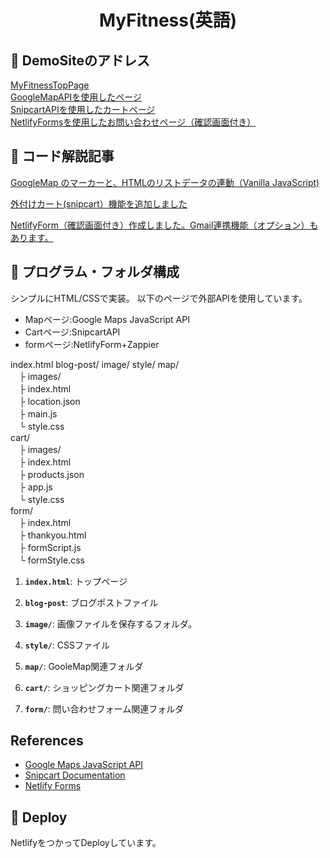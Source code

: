 
<h1 align="center">
  MyFitness(英語)
</h1>

## 💫 DemoSiteのアドレス

[MyFitnessTopPage](https://myfitness-site.netlify.app/)  
[GoogleMapAPIを使用したページ](https://myfitness-site.netlify.app/map/index.html)  
[SnipcartAPIを使用したカートページ](https://myfitness-site.netlify.app/cart/index.html)  
[NetlifyFormsを使用したお問い合わせページ（確認画面付き）](https://myfitness-site.netlify.app/form/index.html)  

## 💫 コード解説記事

[GoogleMap のマーカーと、HTMLのリストデータの連動（Vanilla JavaScript)](https://myfrontend.netlify.app/interactive-google-map-marker)

[外付けカート(snipcart）機能を追加しました](https://myfrontend.netlify.app/add-snipcart)

[NetlifyForm（確認画面付き）作成しました。Gmail連携機能（オプション）もあります。](https://myfrontend.netlify.app/netlify-zappier)

## 🧐 プログラム・フォルダ構成

シンプルにHTML/CSSで実装。
以下のページで外部APIを使用しています。
- Mapページ:Google Maps JavaScript API
- Cartページ:SnipcartAPI
- formページ:NetlifyForm+Zappier

index.html
blog-post/
image/
style/
map/  
　├ images/  
　├ index.html  
　├ location.json  
　├ main.js  
　└ style.css  
cart/  
　├ images/  
　├ index.html  
　├ products.json  
　├ app.js  
　└ style.css  
form/  
　├ index.html  
　├ thankyou.html  
　├ formScript.js  
　└ formStyle.css  
  
1.  **`index.html`**: トップページ
  
2.  **`blog-post`**: ブログポストファイル

3.  **`image/`**: 画像ファイルを保存するフォルダ。

4.  **`style/`**: CSSファイル

5.  **`map/`**: GooleMap関連フォルダ

6.  **`cart/`**: ショッピングカート関連フォルダ  

7.  **`form/`**: 問い合わせフォーム関連フォルダ

## References 

* [Google Maps JavaScript API](https://developers.google.com/maps/documentation/javascript/tutorial?hl=ja)
* [Snipcart Documentation](https://docs.snipcart.com/v3/)
* [Netlify Forms](https://www.netlify.com/products/forms/)


## 🚀 Deploy

NetlifyをつかってDeployしています。





